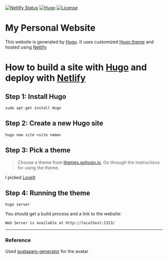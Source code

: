 [![Netlify Status](https://api.netlify.com/api/v1/badges/66d03d1f-31cb-4157-96ce-d2c9aa6da638/deploy-status)](https://app.netlify.com/sites/delicoti/deploys)
[![Hugo](https://img.shields.io/badge/Hugo-%5E0.62.0-ff4088?style=flat-square&logo=hugo)](https://gohugo.io/)
[![License](https://img.shields.io/badge/licence-CC0-green)](https://github.com/horia-delicoti/horiadelicoti.com/blob/master/LICENSE)

# My Personal Website

This website is generated by [Hugo](https://github.com/gohugoio/hugo). It uses customized [Hugo theme](https://themes.gohugo.io/loveit/) and hosted using [Netlify](https://www.netlify.com/)


# How to build a site with [Hugo](https://github.com/gohugoio/hugo) and deploy with [Netlify](https://www.netlify.com/)

## Step 1: Install Hugo
```shell
sudo apt-get install Hugo
```

## Step 2: Create a new Hugo site
```shell
hugo new site <site name>
```

## Step 3: Pick a theme
> Choose a theme from [themes.gohugo.io](https://themes.gohugo.io/). Go through the instructions for using the theme.

I picked [LoveIt](https://github.com/dillonzq/LoveIt)

## Step 4: Running the theme
```shell
hugo server
```
You should get a build process and a link to the website:
```shell
Web Server is available at http://localhost:1313/
```



---
### Reference
Used [avataaars-generator](https://github.com/fangpenlin/avataaars-generator) for the avatar
